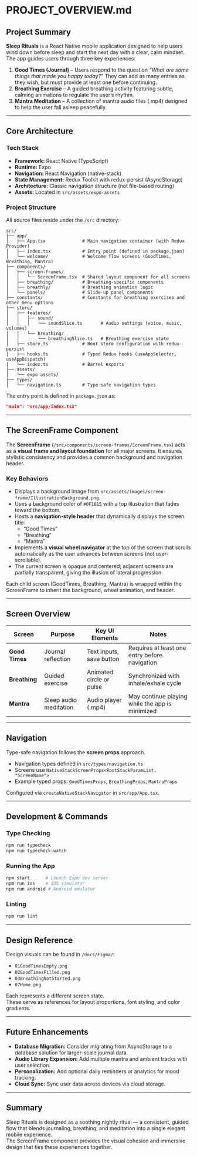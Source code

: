 # PROJECT_OVERVIEW.md

## Project Summary

**Sleep Rituals** is a React Native mobile application designed to help users wind down before sleep and start the next day with a clear, calm mindset.  
The app guides users through three key experiences:

1. **Good Times (Journal)** – Users respond to the question _“What are some things that made you happy today?”_ They can add as many entries as they wish, but must provide at least one before continuing.
2. **Breathing Exercise** – A guided breathing activity featuring subtle, calming animations to regulate the user’s rhythm.
3. **Mantra Meditation** – A collection of mantra audio files (.mp4) designed to help the user fall asleep peacefully.

---

## Core Architecture

### Tech Stack

- **Framework:** React Native (TypeScript)
- **Runtime:** Expo
- **Navigation:** React Navigation (native-stack)
- **State Management:** Redux Toolkit with redux-persist (AsyncStorage)
- **Architecture:** Classic navigation structure (not file-based routing)
- **Assets:** Located in `src/assets/expo-assets`

### Project Structure

All source files reside under the `/src` directory:

```
src/
├── app/
│   ├── App.tsx              # Main navigation container (with Redux Provider)
│   ├── index.tsx            # Entry point (defined in package.json)
│   └── welcome/             # Welcome flow screens (GoodTimes, Breathing, Mantra)
├── components/
│   ├── screen-frames/
│   │   └── ScreenFrame.tsx  # Shared layout component for all screens
│   ├── breathing/           # Breathing-specific components
│   ├── breathly/            # Breathing animation logic
│   └── panels/              # Slide-up panel components
├── constants/               # Constants for breathing exercises and other menu options
├── store/
│   ├── features/
│   │   ├── sound/
│   │   │   └── soundSlice.ts       # Audio settings (voice, music, volumes)
│   │   └── breathing/
│   │       └── breathingSlice.ts   # Breathing exercise state
│   ├── store.ts             # Root store configuration with redux-persist
│   ├── hooks.ts             # Typed Redux hooks (useAppSelector, useAppDispatch)
│   └── index.ts             # Barrel exports
├── assets/
│   └── expo-assets/
├── types/
│   └── navigation.ts        # Type-safe navigation types
```

The entry point is defined in `package.json` as:

```json
"main": "src/app/index.tsx"
```

---

## The ScreenFrame Component

The **ScreenFrame** (`/src/components/screen-frames/ScreenFrame.tsx`) acts as a **visual frame and layout foundation** for all major screens. It ensures stylistic consistency and provides a common background and navigation header.

### Key Behaviors

- Displays a background image from `src/assets/images/screen-frame/IllustrationBackground.png`.
- Uses a background color of `#0F1015` with a top illustration that fades toward the bottom.
- Hosts a **navigation-style header** that dynamically displays the screen title:
  - “Good Times”
  - “Breathing”
  - “Mantra”
- Implements a **visual wheel navigator** at the top of the screen that scrolls automatically as the user advances between screens (not user-scrollable).
- The current screen is opaque and centered; adjacent screens are partially transparent, giving the illusion of lateral progression.

Each child screen (GoodTimes, Breathing, Mantra) is wrapped within the ScreenFrame to inherit the background, wheel animation, and header.

---

## Screen Overview

| Screen         | Purpose                | Key UI Elements          | Notes                                           |
| -------------- | ---------------------- | ------------------------ | ----------------------------------------------- |
| **Good Times** | Journal reflection     | Text inputs, save button | Requires at least one entry before navigation   |
| **Breathing**  | Guided exercise        | Animated circle or pulse | Synchronized with inhale/exhale cycle           |
| **Mantra**     | Sleep audio meditation | Audio player (.mp4)      | May continue playing while the app is minimized |

---

## Navigation

Type-safe navigation follows the **screen props** approach.

- Navigation types defined in `src/types/navigation.ts`
- Screens use `NativeStackScreenProps<RootStackParamList, "ScreenName">`
- Example typed props: `GoodTimesProps`, `BreathingProps`, `MantraProps`

Configured via `createNativeStackNavigator` in `src/app/App.tsx`.

---

## Development & Commands

### Type Checking

```bash
npm run typecheck
npm run typecheck:watch
```

### Running the App

```bash
npm start      # Launch Expo dev server
npm run ios    # iOS simulator
npm run android # Android emulator
```

### Linting

```bash
npm run lint
```

---

## Design Reference

Design visuals can be found in `/docs/Figma/`:

- `01GoodTimesEmpty.png`
- `02GoodTimesFilled.png`
- `03BreathingNotStarted.png`
- `07Home.png`

Each represents a different screen state.  
These serve as references for layout proportions, font styling, and color gradients.

---

## Future Enhancements

- **Database Migration:** Consider migrating from AsyncStorage to a database solution for larger-scale journal data.
- **Audio Library Expansion:** Add multiple mantra and ambient tracks with user selection.
- **Personalization:** Add optional daily reminders or analytics for mood tracking.
- **Cloud Sync:** Sync user data across devices via cloud storage.

---

## Summary

Sleep Rituals is designed as a soothing nightly ritual — a consistent, guided flow that blends journaling, breathing, and meditation into a single elegant mobile experience.  
The ScreenFrame component provides the visual cohesion and immersive design that ties these experiences together.
